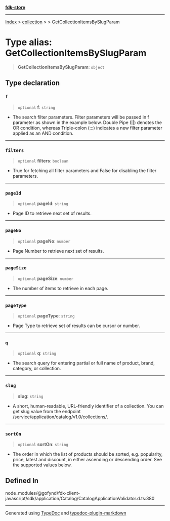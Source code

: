 [**fdk-store**](../../../README.md)
***

[Index](../../../API.md) > [collection](../../README.md) > [<internal>](../README.md) > GetCollectionItemsBySlugParam

# Type alias: GetCollectionItemsBySlugParam

> **GetCollectionItemsBySlugParam**: `object`

## Type declaration

### `f`

> `optional` **f**: `string`

- The search filter parameters. Filter parameters will
be passed in f parameter as shown in the example below. Double Pipe (||)
denotes the OR condition, whereas Triple-colon (:::) indicates a new filter
parameter applied as an AND condition.

***

### `filters`

> `optional` **filters**: `boolean`

- True for fetching all filter parameters and
False for disabling the filter parameters.

***

### `pageId`

> `optional` **pageId**: `string`

- Page ID to retrieve next set of results.

***

### `pageNo`

> `optional` **pageNo**: `number`

- Page Number to retrieve next set of results.

***

### `pageSize`

> `optional` **pageSize**: `number`

- The number of items to retrieve in each page.

***

### `pageType`

> `optional` **pageType**: `string`

- Page Type to retrieve set of results can be
cursor or number.

***

### `q`

> `optional` **q**: `string`

- The search query for entering partial or full name
of product, brand, category, or collection.

***

### `slug`

> **slug**: `string`

- A short, human-readable, URL-friendly identifier of
a collection. You can get slug value from the endpoint
/service/application/catalog/v1.0/collections/.

***

### `sortOn`

> `optional` **sortOn**: `string`

- The order in which the list of products should
be sorted, e.g. popularity, price, latest and discount, in either ascending
or descending order. See the supported values below.

## Defined In

node\_modules/@gofynd/fdk-client-javascript/sdk/application/Catalog/CatalogApplicationValidator.d.ts:380

***
Generated using [TypeDoc](https://typedoc.org/) and [typedoc-plugin-markdown](https://www.npmjs.com/package/typedoc-plugin-markdown)
